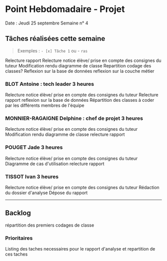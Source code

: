 # Point Hebdomadaire - Projet

Date : Jeudi 25 septembre
Semaine n° 4

## Tâches réalisées cette semaine

> Exemples : `- [x] Tâche 1` ou - `ras`

Relecture rapport
Relecture notice élève/ prise en compte des consignes du tuteur
Modification rendu diagramme de classe
Repartition codage des classes?
Reflexion sur la base de données
reflexion sur la couche métier

### BLOT Antoine : tech leader 3 heures
Relecture notice élève/ prise en compte des consignes du tuteur
Relecture rapport
reflexion sur la base de données
Répartition des classes à coder par les différents membres de l'équipe

### MONNIER-RAGAIGNE Delphine : chef de projet 3 heures
Relecture notice élève/ prise en compte des consignes du tuteur
Modification rendu diagramme de classe
relecture rapport

### POUGET Jade 3 heures
Relecture notice élève/ prise en compte des consignes du tuteur
Diagramme de cas d'utilisation
relecture rapport

### TISSOT Ivan 3 heures
Relecture notice élève/ prise en compte des consignes du tuteur
Rédaction du dossier d'analyse
Dépose du rapport

---
## Backlog
répartition des premiers codages de classe

### Prioritaires
Listing des taches necessaires pour le rapport d'analyse et repartition de ces taches

